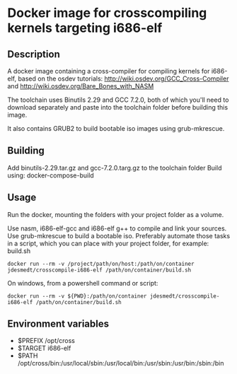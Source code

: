 # Docker image for crosscompiling kernels targeting i686-elf
## Description
A docker image containing a cross-compiler for compiling kernels for i686-elf, based on the osdev tutorials:
http://wiki.osdev.org/GCC_Cross-Compiler and http://wiki.osdev.org/Bare_Bones_with_NASM

The toolchain uses Binutils 2.29 and GCC 7.2.0, both of which you'll need to download separately and paste into the toolchain folder before building this image.

It also contains GRUB2 to build bootable iso images using grub-mkrescue.

## Building
Add binutils-2.29.tar.gz and gcc-7.2.0.targ.gz to the toolchain folder
Build using: docker-compose-build

## Usage

Run the docker, mounting the folders with your project folder as a volume.

Use nasm, i686-elf-gcc and i686-elf g++ to compile and link your sources.
Use grub-mkrescue to build a bootable iso.
Preferably automate those tasks in a script, which you can place with your project folder, for example: build.sh

```
docker run --rm -v /project/path/on/host:/path/on/container jdesmedt/crosscompile-i686-elf /path/on/container/build.sh
```

On windows, from a powershell command or script:
```
docker run --rm -v ${PWD}:/path/on/container jdesmedt/crosscompile-i686-elf /path/on/container/build.sh
```

## Environment variables
* $PREFIX /opt/cross
* $TARGET i686-elf
* $PATH /opt/cross/bin:/usr/local/sbin:/usr/local/bin:/usr/sbin:/usr/bin:/sbin:/bin